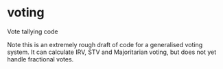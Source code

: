 # voting
Vote tallying code

Note this is an extremely rough draft of code for a generalised voting system. It can calculate IRV, STV and Majoritarian voting, but does not yet handle fractional votes.
